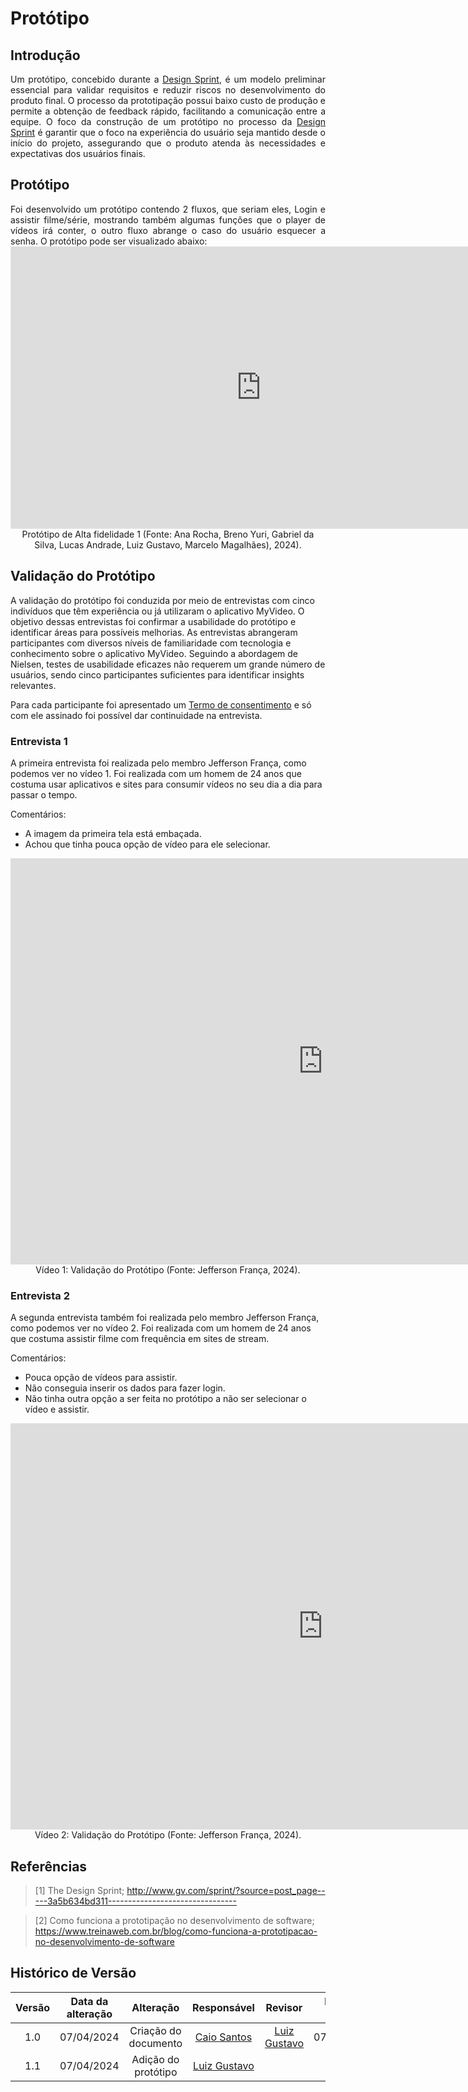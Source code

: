 # Protótipo

## Introdução

<div align='justify'>
Um protótipo, concebido durante a <a href="https://unbarqdsw2024-1.github.io/2024.1_G4_My_Video/#/Base/1.1.AbordagemNaoEspecifica">Design Sprint</a>, é um modelo preliminar essencial para validar requisitos e reduzir riscos no desenvolvimento do produto final. O processo da prototipação possui baixo custo de produção e permite a obtenção de feedback rápido, facilitando a comunicação entre a equipe. O foco da construção de um protótipo no processo da <a href="https://unbarqdsw2024-1.github.io/2024.1_G4_My_Video/#/Base/1.1.AbordagemNaoEspecifica">Design Sprint</a> é garantir que o foco na experiência do usuário seja mantido desde o início do projeto, assegurando que o produto atenda às necessidades e expectativas dos usuários finais.
</div>

## Protótipo

<div align="justify">
Foi desenvolvido um protótipo contendo 2 fluxos, que seriam eles, Login e assistir filme/série, mostrando também algumas funções que o player de vídeos irá conter, o outro fluxo abrange o caso do usuário esquecer a senha. O protótipo pode ser visualizado abaixo:
</div>

<iframe style="border: 1px solid rgba(0, 0, 0, 0.1);" width="800" height="450" src="https://www.figma.com/embed?embed_host=share&url=https%3A%2F%2Fwww.figma.com%2Fproto%2FyornysbXo6tzhGPbo0GS2k%2FMyVideo---Arquitetura%3Ftype%3Ddesign%26node-id%3D1-4%26t%3DOOrib65rF4N1cmUD-1%26scaling%3Dcontain%26page-id%3D0%253A1%26mode%3Ddesign" allowfullscreen></iframe>

<div align="center">Protótipo de Alta fidelidade 1  (Fonte: Ana Rocha, Breno Yuri, Gabriel da Silva, Lucas Andrade, Luiz Gustavo, Marcelo Magalhães), 2024).</div>

## Validação do Protótipo

A validação do protótipo foi conduzida por meio de entrevistas com cinco indivíduos que têm experiência ou já utilizaram o aplicativo MyVideo. O objetivo dessas entrevistas foi confirmar a usabilidade do protótipo e identificar áreas para possíveis melhorias. As entrevistas abrangeram participantes com diversos níveis de familiaridade com tecnologia e conhecimento sobre o aplicativo MyVideo. Seguindo a abordagem de Nielsen, testes de usabilidade eficazes não requerem um grande número de usuários, sendo cinco participantes suficientes para identificar insights relevantes.

Para cada participante foi apresentado um [Termo de consentimento](../assets/img/prototipo/Termo%20de%20Consentimento.pdf) e só com ele assinado foi possível dar continuidade na entrevista.

### Entrevista 1

A primeira entrevista foi realizada pelo membro Jefferson França, como podemos ver no vídeo 1. Foi realizada com um homem de 24 anos que costuma usar aplicativos e sites para consumir vídeos no seu dia a dia para passar o tempo.

Comentários:

* A imagem da primeira tela está embaçada.
* Achou que tinha pouca opção de vídeo para ele selecionar.
  
<div align="center">
<iframe width="1000vw" height="650vh" src="https://www.youtube.com/embed/watch?v=jztjpx92ovw" title="Validação" frameborder="0" allow="accelerometer; autoplay; clipboard-write; encrypted-media; gyroscope; picture-in-picture" allowfullscreen=""></iframe>
Vídeo 1: Validação do Protótipo (Fonte: Jefferson França, 2024).
</div>

### Entrevista 2

A segunda entrevista também foi realizada pelo membro Jefferson França, como podemos ver no vídeo 2. Foi realizada com um homem de 24 anos que costuma assistir filme com frequência em sites de stream.

Comentários:

* Pouca opção de vídeos para assistir.
* Não conseguia inserir os dados para fazer login.
* Não tinha outra opção a ser feita no protótipo a não ser selecionar o vídeo e assistir.

<div align="center">
<iframe width="1000vw" height="650vh" src="https://www.youtube.com/embed/watch?v=zrdd-AUHg_I&feature=youtu.be" title="Validação" frameborder="0" allow="accelerometer; autoplay; clipboard-write; encrypted-media; gyroscope; picture-in-picture" allowfullscreen=""></iframe>
Vídeo 2: Validação do Protótipo (Fonte: Jefferson França, 2024).
</div>

## Referências

> [1] The Design Sprint; http://www.gv.com/sprint/?source=post_page-----3a5b634bd311--------------------------------

> [2] Como funciona a prototipação no desenvolvimento de software;  https://www.treinaweb.com.br/blog/como-funciona-a-prototipacao-no-desenvolvimento-de-software

## Histórico de Versão

| Versão | Data da alteração |             Alteração             |                   Responsável                   |                     Revisor                     | Data de revisão |
| :----: | :---------------: | :-------------------------------: | :---------------------------------------------: | :---------------------------------------------: | :-------------: |
|  1.0   |    07/04/2024     |         Criação do documento      | [Caio Santos](https://github.com/caiobsantos)     | [Luiz Gustavo](https://github.com/Luiz-GL-Campos) | 07/04/2024 |
|  1.1   |    07/04/2024     |         Adição do protótipo       | [Luiz Gustavo](https://github.com/Luiz-GL-Campos) | | |